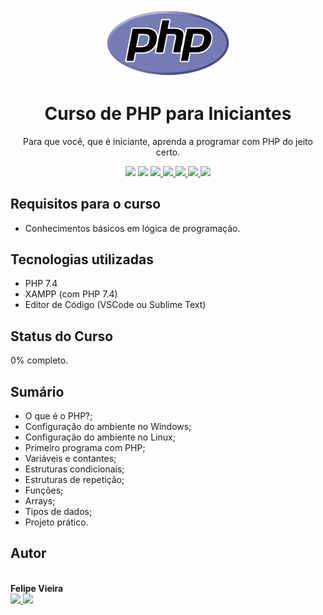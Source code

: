 <div align="center">
    <img src="course-logo.png" alt="PHP para Iniciantes" width="200px" />
</div>

<h1 align="center">Curso de PHP para Iniciantes</h1>

<p align="center">Para que você, que é iniciante, aprenda a programar com PHP do jeito certo.</p>

<p align="center">
    <img src="https://img.shields.io/github/license/codeeasy-dev/php-para-iniciantes" />
    <img src="https://img.shields.io/github/repo-size/codeeasy-dev/php-para-iniciantes" />
    <a href="https://facebook.com/codeeasy.com.br" target="_blank">
        <img src="https://img.shields.io/badge/-Facebook-blue?logo=Facebook&logoColor=white&link=https://facebook.com/codeeasy.com.br" />
    </a>
    <a href="https://youtube.com/codeeasy" target="_blank">
        <img src="https://img.shields.io/badge/-YouTube-red?logo=YouTube&logoColor=white&link=https://youtube.com/codeeasy" />
    </a>
    <a href="https://instagram.com/codeeasy.dev" target="_blank">
        <img src="https://img.shields.io/badge/-@codeeasy.dev-ff69b4?logo=Instagram&logoColor=white&link=https://instagram.com/codeeasy.dev" />
    </a>
    <a href="mailto:felipe@codeeasy.com.br" target="_blank">
        <img src="https://img.shields.io/badge/-contato%40codeeasy.com.br-red?logo=Gmail&logoColor=white&link=mailto:contato@codeeasy.com.br" />
    </a>
    <a href="https://repl.it/github/codeeasy-dev/php-para-iniciantes" target="_blank">
        <img src="https://repl.it/badge/github/codeeasy-dev/php-para-iniciantes" />
    </a>
</p>

## Requisitos para o curso

* Conhecimentos básicos em lógica de programação.

## Tecnologias utilizadas

* PHP 7.4
* XAMPP (com PHP 7.4)
* Editor de Código (VSCode ou Sublime Text)

## Status do Curso

0% completo.

## Sumário

* O que é o PHP?;
* Configuração do ambiente no Windows;
* Configuração do ambiente no Linux;
* Primeiro programa com PHP;
* Variáveis e contantes;
* Estruturas condicionais;
* Estruturas de repetição;
* Funções;
* Arrays;
* Tipos de dados;
* Projeto prático.

## Autor

<a href="https://github.com/frv-dev" style="text-decoration: none;">
    <img src="https://avatars3.githubusercontent.com/u/20212780?s=460&u=31b263296ed9edab65b88e8a7ffbe9b29fef0664&v=4" width="100px;" alt=""/>
    <br />
    <b>Felipe Vieira</b>
</a>
<br />

<a href="https://www.linkedin.com/in/felipe-renan-vieira/" target="_blank">
    <img src="https://img.shields.io/badge/-Felipe%20Renan%20Vieira-blue?logo=Linkedin&logoColor=white&link=https://www.linkedin.com/in/felipe-renan-vieira/" />
</a>
<a href="mailto:felipe@codeeasy.com.br" target="_blank">
    <img src="https://img.shields.io/badge/-felipe%40codeeasy.com.br-red?logo=Gmail&logoColor=white&link=mailto:felipe@codeeasy.com.br" />
</a>